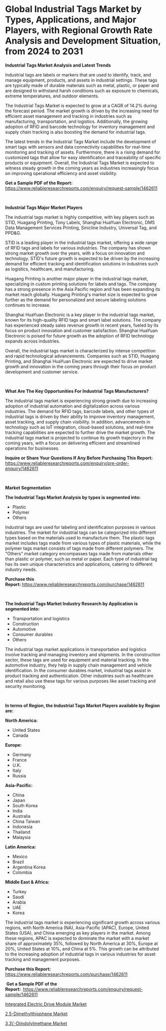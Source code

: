 <p><h1>Global Industrial Tags Market by Types, Applications, and Major Players, with Regional Growth Rate Analysis and Development Situation, from 2024 to 2031</h1></p><p><strong>Industrial Tags Market Analysis and Latest Trends</strong></p>
<p><p>Industrial tags are labels or markers that are used to identify, track, and manage equipment, products, and assets in industrial settings. These tags are typically made of durable materials such as metal, plastic, or paper and are designed to withstand harsh conditions such as exposure to chemicals, extreme temperatures, and outdoor elements.</p><p>The Industrial Tags Market is expected to grow at a CAGR of 14.2% during the forecast period. The market growth is driven by the increasing need for efficient asset management and tracking in industries such as manufacturing, transportation, and logistics. Additionally, the growing adoption of RFID and barcode technology for inventory management and supply chain tracking is also boosting the demand for industrial tags.</p><p>The latest trends in the Industrial Tags Market include the development of smart tags with sensors and data connectivity capabilities for real-time monitoring and tracking of assets. Furthermore, there is a rising demand for customized tags that allow for easy identification and traceability of specific products or equipment. Overall, the Industrial Tags Market is expected to witness steady growth in the coming years as industries increasingly focus on improving operational efficiency and asset visibility.</p></p>
<p><strong>Get a Sample PDF of the Report:&nbsp;</strong> <a href="https://www.reliableresearchreports.com/enquiry/request-sample/1462611">https://www.reliableresearchreports.com/enquiry/request-sample/1462611</a></p>
<p>&nbsp;</p>
<p><strong>Industrial Tags Major Market Players</strong></p>
<p><p>The industrial tags market is highly competitive, with key players such as STID, Huagang Printing, Tony Labels, Shanghai HuaYuan Electronic, DMS Data Management Services Printing, Sinicline Industry, Universal Tag, and PPD&G. </p><p>STID is a leading player in the industrial tags market, offering a wide range of RFID tags and labels for various industries. The company has shown strong market growth over the years, with a focus on innovation and technology. STID's future growth is expected to be driven by the increasing demand for efficient tracking and identification solutions in industries such as logistics, healthcare, and manufacturing.</p><p>Huagang Printing is another major player in the industrial tags market, specializing in custom printing solutions for labels and tags. The company has a strong presence in the Asia Pacific region and has been expanding its market reach globally. Huagang Printing's market size is expected to grow further as the demand for personalized and secure labeling solutions continues to increase.</p><p>Shanghai HuaYuan Electronic is a key player in the industrial tags market, known for its high-quality RFID tags and smart label solutions. The company has experienced steady sales revenue growth in recent years, fueled by its focus on product innovation and customer satisfaction. Shanghai HuaYuan Electronic is poised for future growth as the adoption of RFID technology expands across industries.</p><p>Overall, the industrial tags market is characterized by intense competition and rapid technological advancements. Companies such as STID, Huagang Printing, and Shanghai HuaYuan Electronic are expected to drive market growth and innovation in the coming years through their focus on product development and customer service.</p></p>
<p>&nbsp;</p>
<p><strong>What Are The Key Opportunities For Industrial Tags Manufacturers?</strong></p>
<p><p>The industrial tags market is experiencing strong growth due to increasing adoption of industrial automation and digitalization across various industries. The demand for RFID tags, barcode labels, and other types of industrial tags is driven by their ability to improve inventory management, asset tracking, and supply chain visibility. In addition, advancements in technology such as IoT integration, cloud-based solutions, and real-time tracking capabilities are expected to further drive the market growth. The industrial tags market is projected to continue its growth trajectory in the coming years, with a focus on delivering efficient and streamlined operations for businesses.</p></p>
<p><strong>Inquire or Share Your Questions If Any Before Purchasing This Report:</strong> <a href="https://www.reliableresearchreports.com/enquiry/pre-order-enquiry/1462611">https://www.reliableresearchreports.com/enquiry/pre-order-enquiry/1462611</a></p>
<p>&nbsp;</p>
<p><strong>Market Segmentation</strong></p>
<p><strong>The Industrial Tags Market Analysis by types is segmented into:</strong></p>
<p><ul><li>Plastic</li><li>Polymer</li><li>Others</li></ul></p>
<p><p>Industrial tags are used for labeling and identification purposes in various industries. The market for industrial tags can be categorized into different types based on the materials used to manufacture them. The plastic tags market includes tags made from various types of plastic materials, while the polymer tags market consists of tags made from different polymers. The "Others" market category encompasses tags made from materials other than plastic or polymer, such as metal or paper. Each type of industrial tag has its own unique characteristics and applications, catering to different industry needs.</p></p>
<p><strong>Purchase this Report:&nbsp;</strong><a href="https://www.reliableresearchreports.com/purchase/1462611">https://www.reliableresearchreports.com/purchase/1462611</a></p>
<p>&nbsp;</p>
<p><strong>The Industrial Tags Market Industry Research by Application is segmented into:</strong></p>
<p><ul><li>Transportation and logistics</li><li>Construction</li><li>Automotive</li><li>Consumer durables</li><li>Others</li></ul></p>
<p><p>The industrial tags market applications in transportation and logistics involve tracking and managing inventory and shipments. In the construction sector, these tags are used for equipment and material tracking. In the automotive industry, they help in supply chain management and vehicle identification. In the consumer durables market, industrial tags assist in product tracking and authentication. Other industries such as healthcare and retail also use these tags for various purposes like asset tracking and security monitoring.</p></p>
<p>&nbsp;</p>
<p><strong>In terms of Region, the Industrial Tags Market Players available by Region are:</strong></p>
<p>
    <p> <strong> North America: </strong>
        <ul>
            <li>United States</li>
            <li>Canada</li>
        </ul>
        </p> 
    <p> <strong> Europe: </strong>
        <ul>
            <li>Germany</li>
            <li>France</li>
            <li>U.K.</li>
            <li>Italy</li>
            <li>Russia</li>
        </ul>
        </p> 
    <p> <strong> Asia-Pacific: </strong>
        <ul>
            <li>China</li>
            <li>Japan</li>
            <li>South Korea</li>
            <li>India</li>
            <li>Australia</li>
            <li>China Taiwan</li>
            <li>Indonesia</li>
            <li>Thailand</li>
            <li>Malaysia</li>
        </ul>
        </p> 
    <p> <strong> Latin America: </strong>
        <ul>
            <li>Mexico</li>
            <li>Brazil</li>
            <li>Argentina Korea</li>
            <li>Colombia</li>
        </ul>
        </p> 
    <p> <strong> Middle East & Africa: </strong>
        <ul>
            <li>Turkey</li>
            <li>Saudi</li>
            <li>Arabia</li>
            <li>UAE</li>
            <li>Korea</li>
        </ul>
    </p>
    </p>
<p><p>The industrial tags market is experiencing significant growth across various regions, with North America (NA), Asia-Pacific (APAC), Europe, United States (USA), and China emerging as key players in the market. Among these regions, APAC is expected to dominate the market with a market share of approximately 35%, followed by North America at 30%, Europe at 20%, United States at 10%, and China at 5%. This growth can be attributed to the increasing adoption of industrial tags in various industries for asset tracking and management purposes.</p></p>
<p><strong>Purchase this Report: </strong><a href="https://www.reliableresearchreports.com/purchase/1462611">https://www.reliableresearchreports.com/purchase/1462611</a></p>
<p>&nbsp;<strong>Get a Sample PDF of the Report:&nbsp;&nbsp;</strong><a href="https://www.reliableresearchreports.com/enquiry/request-sample/1462611">https://www.reliableresearchreports.com/enquiry/request-sample/1462611</a></p>
<p><strong></strong></p>
<p><p><a href="https://view.publitas.com/reportprime-1/integrated-electric-drive-module-market-with-the-goal-of-estimating-the-market-size-and-future-growth-potential-of-various-market-segments-based-on-component-applications-end-user-and-region/">Integrated Electric Drive Module Market</a></p><p><a href="https://view.publitas.com/reportprime-1/25-dimethylthiophene-market-size-share-trends-analysis-report-by-material-by-type-by-end-user-by-region-and-segment-forecasts-2023-2030/">2,5-Dimethylthiophene Market</a></p><p><a href="https://view.publitas.com/reportprime-1/33-diindolylmethane-market-research-report-forecasted-for-period-from-2023-2030-by-market-type-market-application-and-region/">3,3\'-Diindolylmethane Market</a></p></p>